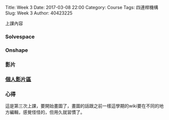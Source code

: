 Title: Week 3
Date: 2017-03-08 22:00
Category: Course
Tags: 四連桿機構
Slug: Week 3
Author: 40423225


上課內容

<!-- PELICAN_END_SUMMARY -->


<h3>Solvespace</h3>




<h3>Onshape</h3>




<h3>影片</h3>




<h3><a href="https://vimeo.com/user60053503">個人影片區</a></h3>




<h3>心得</h3>
<p>這是第三次上課，要開始畫圖了，畫圖的話跟之前一樣這學期的wiki要在不同的地方編輯，感覺怪怪的，但用久就習慣了。<p>